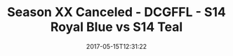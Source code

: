 ---
title: Season XX Canceled - DCGFFL - S14 Royal Blue vs S14 Teal
teams-score:
- team: _teams/s14-royal.md
  score: 27
- team: _teams/s14-teal.md
  score: 14
mvp: Scott, Matt
game-ball: Chris, Matt
season: 14
week: 0
date: '2017-05-15T12:31:22'
pageid: season-14-playoffs-may-14-2017-5104-vs-5106
---